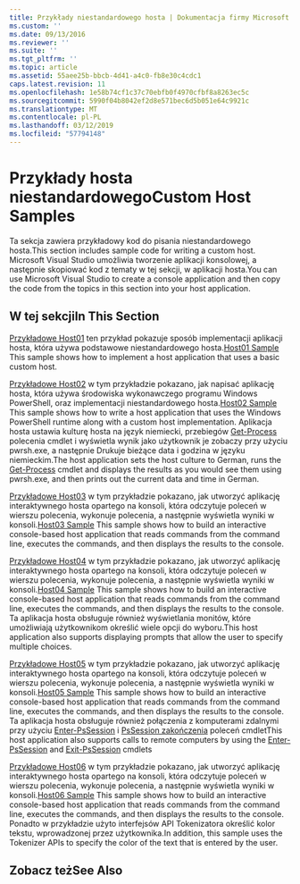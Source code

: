 ```yaml
---
title: Przykłady niestandardowego hosta | Dokumentacja firmy Microsoft
ms.custom: ''
ms.date: 09/13/2016
ms.reviewer: ''
ms.suite: ''
ms.tgt_pltfrm: ''
ms.topic: article
ms.assetid: 55aee25b-bbcb-4d41-a4c0-fb8e30c4cdc1
caps.latest.revision: 11
ms.openlocfilehash: 1e58b74cf1c37c70ebfb0f4970cfbf8a8263ec5c
ms.sourcegitcommit: 5990f04b8042ef2d8e571bec6d5b051e64c9921c
ms.translationtype: MT
ms.contentlocale: pl-PL
ms.lasthandoff: 03/12/2019
ms.locfileid: "57794148"
---
```

# <a name="custom-host-samples"></a><span data-ttu-id="9f241-102">Przykłady hosta niestandardowego</span><span class="sxs-lookup"><span data-stu-id="9f241-102">Custom Host Samples</span></span>

<span data-ttu-id="9f241-103">Ta sekcja zawiera przykładowy kod do pisania niestandardowego hosta.</span><span class="sxs-lookup"><span data-stu-id="9f241-103">This section includes sample code for writing a custom host.</span></span> <span data-ttu-id="9f241-104">Microsoft Visual Studio umożliwia tworzenie aplikacji konsolowej, a następnie skopiować kod z tematy w tej sekcji, w aplikacji hosta.</span><span class="sxs-lookup"><span data-stu-id="9f241-104">You can use Microsoft Visual Studio to create a console application and then copy the code from the topics in this section into your host application.</span></span>

## <a name="in-this-section"></a><span data-ttu-id="9f241-105">W tej sekcji</span><span class="sxs-lookup"><span data-stu-id="9f241-105">In This Section</span></span>

 <span data-ttu-id="9f241-106">[Przykładowe Host01](./host01-sample.md) ten przykład pokazuje sposób implementacji aplikacji hosta, która używa podstawowe niestandardowego hosta.</span><span class="sxs-lookup"><span data-stu-id="9f241-106">[Host01 Sample](./host01-sample.md) This sample shows how to implement a host application that uses a basic custom host.</span></span>

 <span data-ttu-id="9f241-107">[Przykładowe Host02](./host02-sample.md) w tym przykładzie pokazano, jak napisać aplikację hosta, która używa środowiska wykonawczego programu Windows PowerShell, oraz implementacji niestandardowego hosta.</span><span class="sxs-lookup"><span data-stu-id="9f241-107">[Host02 Sample](./host02-sample.md) This sample shows how to write a host application that uses the Windows PowerShell runtime along with a custom host implementation.</span></span> <span data-ttu-id="9f241-108">Aplikacja hosta ustawia kulturę hosta na język niemiecki, przebiegów [Get-Process](/powershell/module/Microsoft.PowerShell.Management/Get-Process) polecenia cmdlet i wyświetla wynik jako użytkownik je zobaczy przy użyciu pwrsh.exe, a następnie Drukuje bieżące data i godzina w języku niemieckim.</span><span class="sxs-lookup"><span data-stu-id="9f241-108">The host application sets the host culture to German, runs the [Get-Process](/powershell/module/Microsoft.PowerShell.Management/Get-Process) cmdlet and displays the results as you would see them using pwrsh.exe, and then prints out the current data and time in German.</span></span>

 <span data-ttu-id="9f241-109">[Przykładowe Host03](./host03-sample.md) w tym przykładzie pokazano, jak utworzyć aplikację interaktywnego hosta opartego na konsoli, która odczytuje poleceń w wierszu polecenia, wykonuje polecenia, a następnie wyświetla wyniki w konsoli.</span><span class="sxs-lookup"><span data-stu-id="9f241-109">[Host03 Sample](./host03-sample.md) This sample shows how to build an interactive console-based host application that reads commands from the command line, executes the commands, and then displays the results to the console.</span></span>

 <span data-ttu-id="9f241-110">[Przykładowe Host04](./host04-sample.md) w tym przykładzie pokazano, jak utworzyć aplikację interaktywnego hosta opartego na konsoli, która odczytuje poleceń w wierszu polecenia, wykonuje polecenia, a następnie wyświetla wyniki w konsoli.</span><span class="sxs-lookup"><span data-stu-id="9f241-110">[Host04 Sample](./host04-sample.md) This sample shows how to build an interactive console-based host application that reads commands from the command line, executes the commands, and then displays the results to the console.</span></span> <span data-ttu-id="9f241-111">Ta aplikacja hosta obsługuje również wyświetlania monitów, które umożliwiają użytkownikom określić wiele opcji do wyboru.</span><span class="sxs-lookup"><span data-stu-id="9f241-111">This host application also supports displaying prompts that allow the user to specify multiple choices.</span></span>

 <span data-ttu-id="9f241-112">[Przykładowe Host05](./host05-sample.md) w tym przykładzie pokazano, jak utworzyć aplikację interaktywnego hosta opartego na konsoli, która odczytuje poleceń w wierszu polecenia, wykonuje polecenia, a następnie wyświetla wyniki w konsoli.</span><span class="sxs-lookup"><span data-stu-id="9f241-112">[Host05 Sample](./host05-sample.md) This sample shows how to build an interactive console-based host application that reads commands from the command line, executes the commands, and then displays the results to the console.</span></span> <span data-ttu-id="9f241-113">Ta aplikacja hosta obsługuje również połączenia z komputerami zdalnymi przy użyciu [Enter-PsSession](/powershell/module/Microsoft.PowerShell.Core/Enter-PSSession) i [PsSession zakończenia](/powershell/module/Microsoft.PowerShell.Core/Exit-PSSession) poleceń cmdlet</span><span class="sxs-lookup"><span data-stu-id="9f241-113">This host application also supports calls to remote computers by using the [Enter-PsSession](/powershell/module/Microsoft.PowerShell.Core/Enter-PSSession) and [Exit-PsSession](/powershell/module/Microsoft.PowerShell.Core/Exit-PSSession) cmdlets</span></span>

 <span data-ttu-id="9f241-114">[Przykładowe Host06](./host06-sample.md) w tym przykładzie pokazano, jak utworzyć aplikację interaktywnego hosta opartego na konsoli, która odczytuje poleceń w wierszu polecenia, wykonuje polecenia, a następnie wyświetla wyniki w konsoli.</span><span class="sxs-lookup"><span data-stu-id="9f241-114">[Host06 Sample](./host06-sample.md) This sample shows how to build an interactive console-based host application that reads commands from the command line, executes the commands, and then displays the results to the console.</span></span> <span data-ttu-id="9f241-115">Ponadto w przykładzie użyto interfejsów API Tokenizatora określić kolor tekstu, wprowadzonej przez użytkownika.</span><span class="sxs-lookup"><span data-stu-id="9f241-115">In addition, this sample uses the Tokenizer APIs to specify the color of the text that is entered by the user.</span></span>

## <a name="see-also"></a><span data-ttu-id="9f241-116">Zobacz też</span><span class="sxs-lookup"><span data-stu-id="9f241-116">See Also</span></span>
